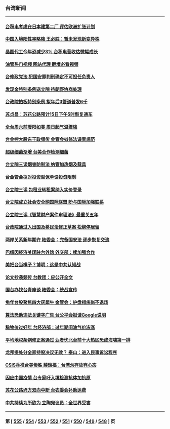 ### 台湾新闻
---
#### [台积电考虑在日本建第二厂 评估欧洲扩张计划](../../pages/ncid1349361/n13906169.md?01132045) 
#### [中国入境阳性率略降 王必胜：暂未发现新变异株](../../pages/ncid1349361/n13905491.md?01132045) 
#### [晶圆代工今年恐减少3% 台积电营收估微幅成长](../../pages/ncid1349361/n13905489.md?01132045) 
#### [油管热门视频 网站代理 翻墙必看视频](http://138.2.39.72:81/youtube.html?epic-marker?01132045)
#### [台修政党法 犯国安罪判刑确定不可担任负责人](../../pages/ncid1349361/n13905488.md?01132045) 
#### [发现金特别条例送立院 待朝野协商处理](../../pages/ncid1349361/n13905553.md?01132045) 
#### [台政院拍板特别条例 拟年后3管道普发6千](../../pages/ncid1349361/n13905551.md?01132045) 
#### [苏贞昌：苏花公路预计15日下午5时恢复通车](../../pages/ncid1349361/n13905493.md?01132045) 
#### [全台周六前暖阳如春 周日起气温骤降](../../pages/ncid1349361/n13905494.md?01132045) 
#### [台金控大股东干政频传 金管会拟修法课责规范](../../pages/ncid1349361/n13905485.md?01132045) 
#### [超级细菌渐增 台美合作检测细菌](../../pages/ncid1349361/n13905495.md?01132045) 
#### [台立院三读烟害防制法 纳管加热烟及载具](../../pages/ncid1349361/n13905522.md?01132045) 
#### [台金管会拟对投资型保单设投资限制](../../pages/ncid1349361/n13905487.md?01132045) 
#### [台立院三读 包租业转租案纳入实价登录](../../pages/ncid1349361/n13905524.md?01132045) 
#### [台立院成立社会安全网国际联盟 盼与国际加强联系](../../pages/ncid1349361/n13905526.md?01132045) 
#### [台立院三读《智慧财产案件审理法》最重关五年](../../pages/ncid1349361/n13905527.md?01132045) 
#### [台政院通过入出国及移民法修正草案 松绑停居留](../../pages/ncid1349361/n13905529.md?01132045) 
#### [两岸关系新年期许 陆委会：完备国安法 逐步恢复交流](../../pages/ncid1349361/n13905483.md?01132045) 
#### [巴纽因经济关闭驻台外馆 外交部：续加强合作](../../pages/ncid1349361/n13905484.md?01132045) 
#### [美把台当棋子？博明：这是中共认知战](../../pages/ncid1349361/n13905505.md?01132045) 
#### [论文抄袭频传 台教团：应公开全文](../../pages/ncid1349361/n13905500.md?01132045) 
#### [国台办找台青座谈 陆委会：统战宣传](../../pages/ncid1349361/n13905486.md?01132045) 
#### [兔年台股聚焦四大灰犀牛 金管会：护盘措施尚不退场](../../pages/ncid1349361/n13905462.md?01132045) 
#### [算法恐助违法关键字广告 台公平会拟请Google说明](../../pages/ncid1349361/n13905468.md?01132045) 
#### [稳物价过好年 台经济部：过年期间油气价冻涨](../../pages/ncid1349361/n13905464.md?01132045) 
#### [平均地权条例修正案通过 业者忧北台前十大热区恐成海啸第一排](../../pages/ncid1349361/n13905465.md?01132045) 
#### [龙邦提处分全家持股决议无效？ 泰山：进入民事诉讼程序](../../pages/ncid1349361/n13905470.md?01132045) 
#### [CSIS兵推台美惨胜 薛瑞福：台湾勿存放弃心态](../../pages/ncid1349361/n13905451.md?01132045) 
#### [因应中国疫情 台专家吁入境检测抗体加抗原](../../pages/ncid1349361/n13905274.md?01132045) 
#### [苏花公路坍方双向中断 台农委会补助运费](../../pages/ncid1349361/n13905381.md?01132045) 
#### [中共持续为所欲为 立陶宛议员：全世界受害](../../pages/ncid1349361/n13905360.md?01132045) 

---
#### 第 [ [555](./555.md?01132045) / [554](./554.md?01132045) / [553](./553.md?01132045) / [552](./552.md?01132045) / [551](./551.md?01132045) / [550](./550.md?01132045) / [549](./549.md?01132045) / [548](./548.md?01132045) ] 页
